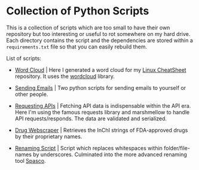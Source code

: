 # Collection of Python Scripts

This is a collection of scripts which are too small to have their own repository but too interesting or useful to rot somewhere on my hard drive. Each directory contains the script and the dependencies are stored within a `requirements.txt` file so that you can easily rebuild them.

List of scripts:

- [Word Cloud](https://github.com/NiklasTiede/Python-Scripts-Collection/blob/main/wordcloud/README.md) | Here I generated a word cloud for my [Linux CheatSheet](https://github.com/NiklasTiede/CheatSheet-Linux) repository. It uses the [wordcloud](https://github.com/amueller/word_cloud) library.

- [Sending Emails](https://github.com/NiklasTiede/Python-Scripts-Collection/blob/main/sending_emails/README.md) | Two python scripts for sending emails to yourself or other people.

- [Requesting APIs](https://github.com/NiklasTiede/Python-Scripts-Collection/blob/main/requesting_apis/README.md) | Fetching API data is indispensable within the API era. Here I'm using the famous requests library and marshmellow to handle API requests/responds. The data are validated and serialized.
- [Drug Webscraper](https://github.com/NiklasTiede/Python-Scripts-Collection/blob/main/drug_webscraper/README.md) | Retrieves the InChI strings of FDA-approved drugs by their proprietary names.
- [Renaming Script](https://github.com/NiklasTiede/Python-Scripts-Collection/blob/main/renaming_tool/README.md) | Script which replaces whitespaces within folder/file-names by underscores. Culminated into the more advanced renaming tool [Spasco](https://github.com/NiklasTiede/Spasco).
